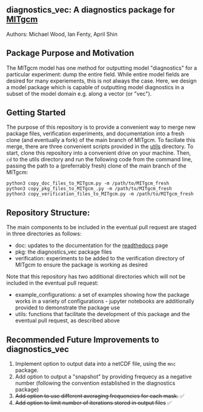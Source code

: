 ## diagnostics_vec: A diagnostics package for [MITgcm](https://github.com/MITgcm/MITgcm)

Authors: Michael Wood, Ian Fenty, April Shin

## Package Purpose and Motivation
The MITgcm model has one method for outputting model "diagnostics" for a particular experiment: dump the entire field. While entire model fields are desired for many experiements, this is not always the case. Here, we design a model package which is capable of outputting model diagnostics in a subset of the model domain e.g. along a vector (or "vec"). 

## Getting Started
The purpose of this repository is to provide a convenient way to merge new package files, verification experiments, and documentation into a fresh clone (and eventually a fork) of the main branch of MITgcm. To faciliate this merge, there are three convenient scripts provided in the [utils](https://github.com/mhwood/diagnostics_vec/tree/main/utils) directory. To start, clone this repository into a convenient drive on your machine. Then, `cd` to the utils directory and run the following code from the command line, passing the path to a (preferrably fresh) clone of the main branch of the MITgcm:
```
python3 copy_doc_files_to_MITgcm.py -m /path/to/MITgcm_fresh
python3 copy_pkg_files_to_MITgcm_.py -m /path/to/MITgcm_fresh
python3 copy_verification_files_to_MITgcm.py -m /path/to/MITgcm_fresh
```

## Repository Structure:
The main components to be included in the eventual pull request are staged in three directories as follows:
- doc: updates to the documentation for the [readthedocs](https://mitgcm.readthedocs.io/en/latest/) page
- pkg: the diagnostics_vec package files
- verification: experiments to be added to the verification directory of MITgcm to ensure the package is working as desired

Note that this repository has two additional directories which will not be included in the eventual pull request:
- example_configurations: a set of examples showing how the package works in a variety of configurations - jupyter notebooks are additionally provided to demonstrate the package use
- utils: functions that facilitate the development of this package and the eventual pull request, as described above

## Recommended Future Improvements to diagnostics_vec
1. Implement option to output data into a netCDF file, using the ``mnc`` package.
2. Add option to output a "snapshot" by providing frequecy as a negative number (following the convention established in the diagnostics package)
3. ~~Add option to use different averaging frequencies for each mask.~~ :white_check_mark:
4. ~~Add option to limit number of iterations stored in output files~~ :white_check_mark:

